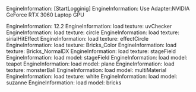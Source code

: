 EngineInformation:     [StartLogginig]
EngineInformation:     Use Adapter:NVIDIA GeForce RTX 3060 Laptop GPU

EngineInformation:     12.2
EngineInformation:     load texture: uvChecker
EngineInformation:     load texture: circle
EngineInformation:     load texture: sirialHitEffect
EngineInformation:     load texture: effectCircle
EngineInformation:     load texture: Bricks_Color
EngineInformation:     load texture: Bricks_NormalDX
EngineInformation:     load texture: stageField
EngineInformation:     load model: stageField
EngineInformation:     load model: teapot
EngineInformation:     load model: plane
EngineInformation:     load texture: monsterBall
EngineInformation:     load model: multiMaterial
EngineInformation:     load texture: white
EngineInformation:     load model: suzanne
EngineInformation:     load model: bricks
